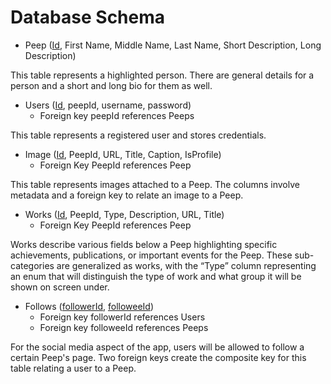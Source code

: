 # Database Schema

- Peep (<ins>Id</ins>, First Name, Middle Name, Last Name, Short Description, Long Description)

This table represents a highlighted person.  There are general details for a person and a short and long bio for them as well. 

- Users (<ins>Id</ins>, peepId, username, password) 
    - Foreign key peepId references Peeps

This table represents a registered user and stores credentials.

- Image (<ins>Id</ins>, PeepId, URL, Title, Caption, IsProfile)
    - Foreign Key PeepId references Peep

This table represents images attached to a Peep.  The columns involve metadata and a foreign key to relate an image to a Peep.

- Works (<ins>Id</ins>, PeepId, Type, Description, URL, Title)
    - Foreign Key PeepId references Peep

Works describe various fields below a Peep highlighting specific achievements, publications, or important events for the Peep.  These sub-categories are generalized as works, with the “Type” column representing an enum that will distinguish the type of work and what group it will be shown on screen under.  

- Follows (<ins>followerId</ins>, <ins>followeeId</ins>) 
    - Foreign key followerId references Users 
    - Foreign key followeeId references Peeps

For the social media aspect of the app, users will be allowed to follow a certain Peep's page.  Two foreign keys create the composite key for this table relating a user to a Peep.
